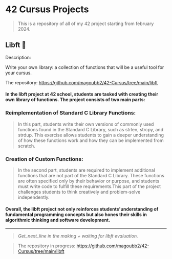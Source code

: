 # 42 Cursus Projects

>This is a repository of all of my 42 project starting from february 2024.

## Libft :book:
Description:

Write your own library: a collection of functions that will be a useful tool for your cursus.

The repository: https://github.com/magoubb2/42-Cursus/tree/main/libft

#### In the libft project at 42 school, students are tasked with creating their own library of functions. The project consists of two main parts:
### Reimplementation of Standard C Library Functions:

>In this part, students write their own versions of commonly used functions found in the Standard C Library, such as strlen, strcpy, and strdup. This exercise allows students to gain a deeper understanding of how these functions work and how they can be implemented from scratch.

### Creation of Custom Functions:

>In the second part, students are required to implement additional functions that are not part of the Standard C Library. These functions are often specified only by their behavior or purpose, and students must write code to fulfill these requirements.This part of the project challenges students to think creatively and problem-solve independently.

#### Overall, the libft project not only reinforces students'understanding of fundamental programming concepts but also hones their skills in algorithmic thinking and software development.
---------------------------------------------------------------
>_Get_next_line in the making + waiting for libft evaluation._

>The repository in progress: https://github.com/magoubb2/42-Cursus/tree/main/libft
